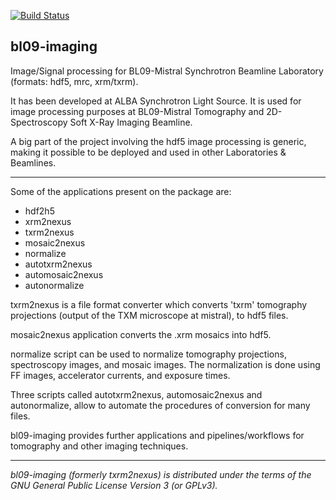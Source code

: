 [![Build Status](https://travis-ci.com/mrosanes/bl09-imaging.svg?branch=develop)](https://travis-ci.com/mrosanes/bl09-imaging)

 


bl09-imaging
------------


Image/Signal processing for BL09-Mistral Synchrotron Beamline Laboratory 
(formats: hdf5, mrc, xrm/txrm). 

It has been developed at ALBA Synchrotron Light Source. It is used for 
image processing purposes at BL09-Mistral Tomography and 2D-Spectroscopy 
Soft X-Ray Imaging Beamline.

A big part of the project involving the hdf5 image processing is generic, 
making it possible to be deployed and used in other Laboratories & Beamlines.


------


Some of the applications present on the package are:
- hdf2h5
- xrm2nexus
- txrm2nexus
- mosaic2nexus
- normalize
- autotxrm2nexus
- automosaic2nexus
- autonormalize

txrm2nexus is a file format converter which converts 'txrm' tomography 
projections (output of the TXM microscope at mistral), to hdf5 files.

mosaic2nexus application converts the .xrm mosaics into hdf5. 

normalize script can be used to normalize tomography projections, 
spectroscopy images, and mosaic images. The normalization is done using 
FF images, accelerator currents, and exposure times.

Three scripts called autotxrm2nexus, automosaic2nexus and autonormalize, allow 
to automate the procedures of conversion for many files.

bl09-imaging provides further applications and pipelines/workflows for 
tomography and other imaging techniques.


-----


*bl09-imaging (formerly txrm2nexus) is distributed under the terms of the 
GNU General Public License Version 3 (or GPLv3).*




